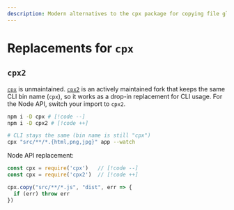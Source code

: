 ```yaml
---
description: Modern alternatives to the cpx package for copying file globs with watch mode
---
```


# Replacements for `cpx`

## `cpx2`

[`cpx`](https://github.com/mysticatea/cpx) is unmaintained. [`cpx2`](https://github.com/bcomnes/cpx2) is an actively maintained fork that keeps the same CLI bin name (`cpx`), so it works as a drop-in replacement for CLI usage. For the Node API, switch your import to `cpx2`.

```sh
npm i -D cpx # [!code --]
npm i -D cpx2 # [!code ++]

# CLI stays the same (bin name is still "cpx")
cpx "src/**/*.{html,png,jpg}" app --watch
```

Node API replacement:

<!-- eslint-skip -->
```js
const cpx = require('cpx')   // [!code --]
const cpx = require('cpx2')  // [!code ++]

cpx.copy("src/**/*.js", "dist", err => {
  if (err) throw err
})
```
